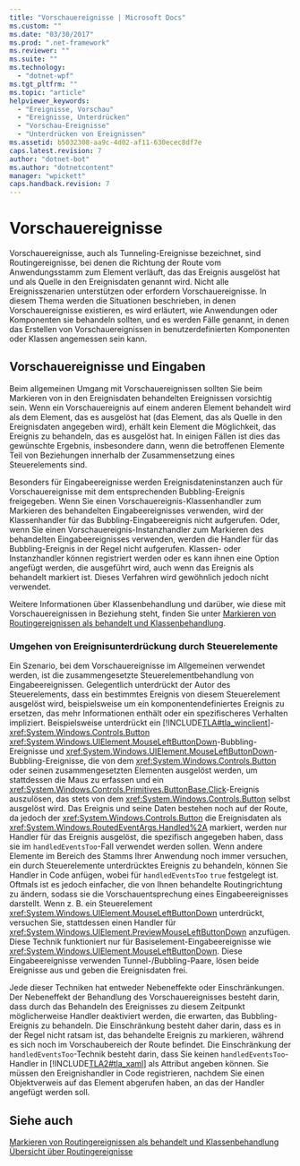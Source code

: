 ```yaml
---
title: "Vorschauereignisse | Microsoft Docs"
ms.custom: ""
ms.date: "03/30/2017"
ms.prod: ".net-framework"
ms.reviewer: ""
ms.suite: ""
ms.technology: 
  - "dotnet-wpf"
ms.tgt_pltfrm: ""
ms.topic: "article"
helpviewer_keywords: 
  - "Ereignisse, Vorschau"
  - "Ereignisse, Unterdrücken"
  - "Vorschau-Ereignisse"
  - "Unterdrücken von Ereignissen"
ms.assetid: b5032308-aa9c-4d02-af11-630ecec8df7e
caps.latest.revision: 7
author: "dotnet-bot"
ms.author: "dotnetcontent"
manager: "wpickett"
caps.handback.revision: 7
---
```

# Vorschauereignisse
Vorschauereignisse, auch als Tunneling\-Ereignisse bezeichnet, sind Routingereignisse, bei denen die Richtung der Route vom Anwendungsstamm zum Element verläuft, das das Ereignis ausgelöst hat und als Quelle in den Ereignisdaten genannt wird.  Nicht alle Ereignisszenarien unterstützen oder erfordern Vorschauereignisse. In diesem Thema werden die Situationen beschrieben, in denen Vorschauereignisse existieren, es wird erläutert, wie Anwendungen oder Komponenten sie behandeln sollten, und es werden Fälle genannt, in denen das Erstellen von Vorschauereignissen in benutzerdefinierten Komponenten oder Klassen angemessen sein kann.  
  
## Vorschauereignisse und Eingaben  
 Beim allgemeinen Umgang mit Vorschauereignissen sollten Sie beim Markieren von in den Ereignisdaten behandelten Ereignissen vorsichtig sein.  Wenn ein Vorschauereignis auf einem anderen Element behandelt wird als dem Element, das es ausgelöst hat \(das Element, das als Quelle in den Ereignisdaten angegeben wird\), erhält kein Element die Möglichkeit, das Ereignis zu behandeln, das es ausgelöst hat.  In einigen Fällen ist dies das gewünschte Ergebnis, insbesondere dann, wenn die betroffenen Elemente Teil von Beziehungen innerhalb der Zusammensetzung eines Steuerelements sind.  
  
 Besonders für Eingabeereignisse werden Ereignisdateninstanzen auch für Vorschauereignisse mit dem entsprechenden Bubbling\-Ereignis freigegeben.  Wenn Sie einen Vorschauereignis\-Klassenhandler zum Markieren des behandelten Eingabeereignisses verwenden, wird der Klassenhandler für das Bubbling\-Eingabeereignis nicht aufgerufen.  Oder, wenn Sie einen Vorschauereignis\-Instanzhandler zum Markieren des behandelten Eingabeereignisses verwenden, werden die Handler für das Bubbling\-Ereignis in der Regel nicht aufgerufen.  Klassen\- oder Instanzhandler können registriert werden oder es kann ihnen eine Option angefügt werden, die ausgeführt wird, auch wenn das Ereignis als behandelt markiert ist. Dieses Verfahren wird gewöhnlich jedoch nicht verwendet.  
  
 Weitere Informationen über Klassenbehandlung und darüber, wie diese mit Vorschauereignissen in Beziehung steht, finden Sie unter [Markieren von Routingereignissen als behandelt und Klassenbehandlung](../../../../docs/framework/wpf/advanced/marking-routed-events-as-handled-and-class-handling.md).  
  
### Umgehen von Ereignisunterdrückung durch Steuerelemente  
 Ein Szenario, bei dem Vorschauereignisse im Allgemeinen verwendet werden, ist die zusammengesetzte Steuerelementbehandlung von Eingabeereignissen.  Gelegentlich unterdrückt der Autor des Steuerelements, dass ein bestimmtes Ereignis von diesem Steuerelement ausgelöst wird, beispielsweise um ein komponentendefiniertes Ereignis zu ersetzen, das mehr Informationen enthält oder ein spezifischeres Verhalten impliziert.  Beispielsweise unterdrückt ein [!INCLUDE[TLA#tla_winclient](../../../../includes/tlasharptla-winclient-md.md)]\-<xref:System.Windows.Controls.Button> <xref:System.Windows.UIElement.MouseLeftButtonDown>\-Bubbling\-Ereignisse und <xref:System.Windows.UIElement.MouseLeftButtonDown>\-Bubbling\-Ereignisse, die von dem <xref:System.Windows.Controls.Button> oder seinen zusammengesetzten Elementen ausgelöst werden, um stattdessen die Maus zu erfassen und ein <xref:System.Windows.Controls.Primitives.ButtonBase.Click>\-Ereignis auszulösen, das stets von dem <xref:System.Windows.Controls.Button> selbst ausgelöst wird.  Das Ereignis und seine Daten bestehen noch auf der Route, da jedoch der <xref:System.Windows.Controls.Button> die Ereignisdaten als <xref:System.Windows.RoutedEventArgs.Handled%2A> markiert, werden nur Handler für das Ereignis ausgelöst, die spezifisch angegeben haben, dass sie im `handledEventsToo`\-Fall verwendet werden sollen.  Wenn andere Elemente im Bereich des Stamms Ihrer Anwendung noch immer versuchen, ein durch Steuerelemente unterdrücktes Ereignis zu behandeln, können Sie Handler in Code anfügen, wobei für `handledEventsToo` `true` festgelegt ist.  Oftmals ist es jedoch einfacher, die von Ihnen behandelte Routingrichtung zu ändern, sodass sie die Vorschauentsprechung eines Eingabeereignisses darstellt.  Wenn z. B. ein Steuerelement <xref:System.Windows.UIElement.MouseLeftButtonDown> unterdrückt, versuchen Sie, stattdessen einen Handler für <xref:System.Windows.UIElement.PreviewMouseLeftButtonDown> anzufügen.  Diese Technik funktioniert nur für Basiselement\-Eingabeereignisse wie <xref:System.Windows.UIElement.MouseLeftButtonDown>.  Diese Eingabeereignisse verwenden Tunnel\-\/Bubbling\-Paare, lösen beide Ereignisse aus und geben die Ereignisdaten frei.  
  
 Jede dieser Techniken hat entweder Nebeneffekte oder Einschränkungen.  Der Nebeneffekt der Behandlung des Vorschauereignisses besteht darin, dass durch das Behandeln des Ereignisses zu diesem Zeitpunkt möglicherweise Handler deaktiviert werden, die erwarten, das Bubbling\-Ereignis zu behandeln. Die Einschränkung besteht daher darin, dass es in der Regel nicht ratsam ist, das behandelte Ereignis zu markieren, während es sich noch im Vorschaubereich der Route befindet.  Die Einschränkung der `handledEventsToo`\-Technik besteht darin, dass Sie keinen `handledEventsToo`\-Handler in [!INCLUDE[TLA2#tla_xaml](../../../../includes/tla2sharptla-xaml-md.md)] als Attribut angeben können. Sie müssen den Ereignishandler in Code registrieren, nachdem Sie einen Objektverweis auf das Element abgerufen haben, an das der Handler angefügt werden soll.  
  
## Siehe auch  
 [Markieren von Routingereignissen als behandelt und Klassenbehandlung](../../../../docs/framework/wpf/advanced/marking-routed-events-as-handled-and-class-handling.md)   
 [Übersicht über Routingereignisse](../../../../docs/framework/wpf/advanced/routed-events-overview.md)